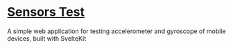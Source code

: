 # [Sensors Test](https://sensors-test.vercel.app/)
A simple web application for testing accelerometer and gyroscope of mobile devices, built with SvelteKit
